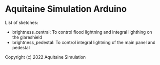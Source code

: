 # Aquitaine Simulation Arduino

List of sketches:

- brightness_central: To control flood lightning and integral lighthing on the glareshield
- brightness_pedestal: To control integral lightning of the main panel and pedestal

Copyright (c) 2022 Aquitaine Simulation

